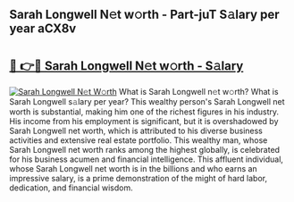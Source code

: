 ## Sarah Longwell N𝚎t w𝚘rth - Part-juT S𝚊lary per year aCX8v

# <h2><a href="http://gc2wo1.nevu.top/?p=Sarah+Longwell">🔗 👉🔴 Sarah Longwell N𝚎t w𝚘rth - S𝚊lary</a></h2>

[![Sarah Longwell N𝚎t W𝚘rth](https://i.imgur.com/Oavwk0R.jpeg)](http://gc2wo1.nevu.top/?p=Sarah+Longwell)
What is Sarah Longwell n𝚎t w𝚘rth? What is Sarah Longwell s𝚊lary per year?
This wealthy person's Sarah Longwell net worth is substantial, making him one of the richest figures in his industry. His income from his employment is significant, but it is overshadowed by Sarah Longwell net worth, which is attributed to his diverse business activities and extensive real estate portfolio. This wealthy man, whose Sarah Longwell net worth ranks among the highest globally, is celebrated for his business acumen and financial intelligence. This affluent individual, whose Sarah Longwell net worth is in the billions and who earns an impressive salary, is a prime demonstration of the might of hard labor, dedication, and financial wisdom.
